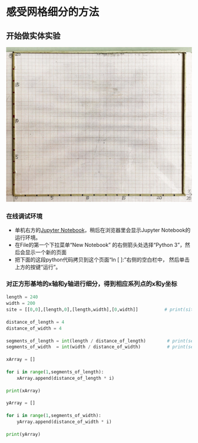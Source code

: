 # 感受网格细分的方法

## 开始做实体实验

![](/images/矩形在智能建筑设计算法中的应用/对基地轮廓进行网格细分/感受网格细分的方法/1a1.jpg)

### 在线调试环境

- 单机右方的[Jupyter Notebook](https://mybinder.org/v2/gh/ipython/ipython-in-depth/master?filepath=binder/Index.ipynb)，稍后在浏览器里会显示Jupyter Notebook的运行环境。
- 在File的第一个下拉菜单“New Notebook” 的右侧箭头处选择“Python 3”，然后会显示一个新的页面
- 把下面的这段python代码拷贝到这个页面“In [ ]:”右侧的空白栏中， 然后单击上方的按键“运行”。

### 对正方形基地的x轴和y轴进行细分，得到相应系列点的x和y坐标

```python
length = 240
width = 200
site = [[0,0],[length,0],[length,width],[0,width]]          # print(site)

distance_of_length = 4
distance_of_width = 4

segments_of_length = int(length / distance_of_length)        # print(segments_of_length)
segments_of_width  = int(width / distance_of_width)          # print(segments_of_width)

xArray = []

for i in range(1,segments_of_length):
    xArray.append(distance_of_length * i)
    
print(xArray)

yArray = []

for i in range(1,segments_of_width):
    yArray.append(distance_of_width * i)
    
print(yArray)
```